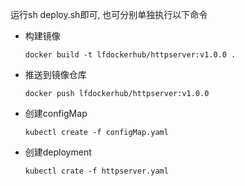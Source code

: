 运行sh deploy.sh即可, 也可分别单独执行以下命令

* 构建镜像
    ```shell
    docker build -t lfdockerhub/httpserver:v1.0.0 .
    ```

* 推送到镜像仓库
    ```shell
    docker push lfdockerhub/httpserver:v1.0.0
    ```

* 创建configMap
    ```shell
    kubectl create -f configMap.yaml
    ```

* 创建deployment
    ```shell
    kubectl crate -f httpserver.yaml
    ```